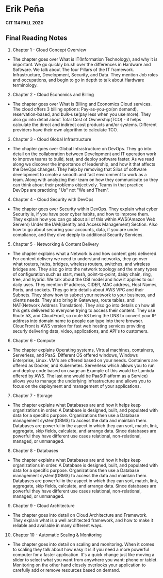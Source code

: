 # Erik Peña
#### CIT 114 FALL 2020
 
## Final Reading Notes
 
1. Chapter 1 - Cloud Concept Overview
- The chapter goes over What is IT(Information Technology), and why it is important. We go quickly brush over the differences in Hardware and Software. We talk about The four Pillars of the IT framework. Infrastructure, Development, Security, and Data. They mention Job roles and occupations, and begin to go in depth to talk about Hardware terminology.
2. Chapter 2 - Cloud Economics and Billing
- The chapter goes over What is Billing and Economics Cloud services. The cloud offers 3 billing options: Pay-as-you-go(on demand), reservation-based, and bulk-use(pay less when you use more). They also go into detail about Total Cost of Ownership(TCO) - it helps calculate the direct and indirect cost products and/or systems. Different providers have their own algorithm to calculate TCO.
3. Chapter 3 - Cloud Global Infrastructure
- The chapter goes over Global Infrastructure on DevOps. They go into detail on the collaboration between Development and IT operation work to improve teams to build, test, and deploy software faster. As we read along we discover the importance of leadership, and how it that affects the DevOps changes. They help by removing that Silos of software development to create a smooth and fast environment to work as a team. Along with analyzing their team on how they communicate so they can think about their problems objectively. Teams in that practice DevOps are practicing "Us" not "We and Them".
4. Chapter 4 - Cloud Security with DevOps
- The chapter goes over Security within DevOps. They explain what cyber Security is, if you have poor cyber habits, and how to improve them. They explain how you can go about all of this within AWS(Amazon Web Servers) Under the IAM(identity and Access Management) Section. Also how to go about securing your accounts, data, if you are under compliance, and they dive deeply to additional Security Services.
5. Chapter 5 - Networking & Content Delivery
- The chapter explains what a Network is and how content gets delivered. For content delivery we need to understand networks, they go over what routers, hubs, bridges, wireless routers, switches, and wireless bridges are. They also go into the network topology and the many types of configuration such as start, mesh, point-to-point, daisy chain, ring, tree, and hybrid. We talk about the OSI model and how it applies to our daily uses. They mention IP address, CIDER, MAC address, Host Names, Ports, and sockets. They go into details about AWS VPC and their Subnets. They show how to subnet your network to your business, and clients needs. They also bring in Gateways, route tables, and NAT(Network Address Translation). They also go into details on how all this gets delivered to everyone trying to access their content. They use Route 53, and CloudFront, so route 53 being the DNS to convert your IP address into domain name to people can type into there browser. CloudFront is AWS version for fast web hosting services providing securly delivering data, video, applications, and API's to customers.
6. Chapter 6 - Compute
- The chapter explains Operating systems, Virtual machines, containers, Serverless, and PaaS. Different OS offered windows, Windows Enterprise, Linux. VM's are offered based on your needs. Containers are offered as Docker, and Kubernetes. Serverless which allows you to run and deploy code based on usage an Example of this would be Lambda offered by AWS. The last one would be PaaS(Platform as a Service) allows you to manage the underlying infrastructure and allows you to focus on the deployment and management of your applications.
7. Chapter 7 - Storage
- The chapter explains what Databases are and how it helps keep organizations in order. A Database is designed, built, and populated with data for a specific purpose. Organizations then use a Database management system(DBMS) to access the data and maintain them. Databases are powerful in the aspect in which they can sort, match, link, aggregate, skip fields, calculate, and arrange data. Since databases are powerful they have different use cases relational, non-relational, managed, or unmanaged.
8. Chapter 8 - Databases
- The chapter explains what Databases are and how it helps keep organizations in order. A Database is designed, built, and populated with data for a specific purpose. Organizations then use a Database management system(DBMS) to access the data and maintain them. Databases are powerful in the aspect in which they can sort, match, link, aggregate, skip fields, calculate, and arrange data. Since databases are powerful they have different use cases relational, non-relational, managed, or unmanaged.
9. Chapter 9 - Cloud Architecture
- The chapter goes into detail on Cloud Architecture and Framework. They explain what is a well architected framework, and how to make it reliable and available in many different ways.
10. Chapter 10 - Automatic Scaling & Monitoring
- The chapter goes into detail on scaling and monitoring. When it comes to scaling they talk about how easy it is if you need a more powerful computer for a faster application. It's a quick change just like moving a slider to select what you want from anywhere you want: phone or tablet. Monitoring on the other hand closely overlooks your application to carefully add or remove resources based on demand.

